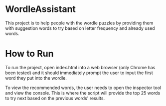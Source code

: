 # WordleAssistant
This project is to help people with the wordle puzzles by providing them with suggestion words to try based on letter frequency and already used words.

# How to Run
To run the project, open index.html into a web browser (only Chrome has been tested) and it should immediately prompt the user to input the first word they put into the wordle.

To view the recommended words, the user needs to open the inspector tool and view the console. This is where the script will provide the top 25 words to try next based on the previous words' results.
